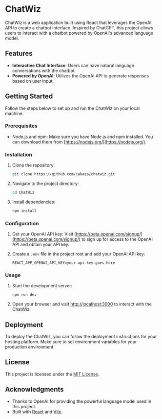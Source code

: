 # ChatWiz

ChatWiz is a web application built using React that leverages the OpenAI API to create a chatbot interface. Inspired by ChatGPT, this project allows users to interact with a chatbot powered by OpenAI's advanced language model.

## Features

- **Interactive Chat Interface**: Users can have natural language conversations with the chatbot.
- **Powered by OpenAI**: Utilizes the OpenAI API to generate responses based on user input.

## Getting Started

Follow the steps below to set up and run the ChatWiz on your local machine.

### Prerequisites

- Node.js and npm: Make sure you have Node.js and npm installed. You can download them from [https://nodejs.org/](https://nodejs.org/).

### Installation

1. Clone the repository:

   ```bash
   git clone https://github.com/jakaza/chatwiz.git
   ```

2. Navigate to the project directory:

   ```bash
   cd ChatWiz
   ```

3. Install dependencies:

   ```bash
   npm install
   ```

### Configuration

1. Get your OpenAI API key: Visit [https://beta.openai.com/signup/](https://beta.openai.com/signup/) to sign up for access to the OpenAI API and obtain your API key.

2. Create a `.env` file in the project root and add your OpenAI API key:

   ```env
   REACT_APP_OPENAI_API_KEY=your-api-key-goes-here
   ```

### Usage

1. Start the development server:

   ```bash
   npm run dev
   ```

2. Open your browser and visit [http://localhost:3000](http://localhost:3000) to interact with the ChatWiz.

## Deployment

To deploy the ChatWiz, you can follow the deployment instructions for your hosting platform. Make sure to set environment variables for your production environment.


## License

This project is licensed under the [MIT License](LICENSE).

## Acknowledgments

- Thanks to OpenAI for providing the powerful language model used in this project.
- Built with [React](https://reactjs.org/) and [Vite](https://vitejs.dev/).
